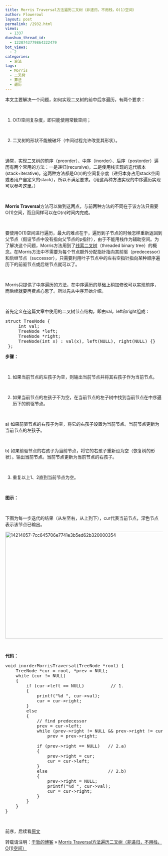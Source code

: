 ```yaml
---
title: Morris Traversal方法遍历二叉树（非递归，不用栈，O(1)空间）
author: Flowerowl
layout: post
permalink: /2932.html
views:
  - 1337
duoshuo_thread_id:
  - 1220743779864322479
bot_views:
  - 2
categories:
  - 算法
tags:
  - Morris
  - 二叉树
  - 算法
  - 遍历
---
```

本文主要解决一个问题，如何实现二叉树的前中后序遍历，有两个要求：

&nbsp;

1. O(1)空间复杂度，即只能使用常数空间；

&nbsp;

2. 二叉树的形状不能被破坏（中间过程允许改变其形状）。

&nbsp;

通常，实现二叉树的前序（preorder）、中序（inorder）、后序（postorder）遍历有两个常用的方法：一是递归(recursive)，二是使用栈实现的迭代版本(stack+iterative)。这两种方法都是O(n)的空间复杂度（递归本身占用stack空间或者用户自定义的stack），所以不满足要求。（用这两种方法实现的中序遍历实现可以参考<a href="https://github.com/AnnieKim/LeetCode/blob/master/BinaryTreeInorderTraversal.h" target="_blank">这里</a>。）

&nbsp;

**Morris Traversal**方法可以做到这两点，与前两种方法的不同在于该方法只需要O(1)空间，而且同样可以在O(n)时间内完成。

&nbsp;

要使用O(1)空间进行遍历，最大的难点在于，遍历到子节点的时候怎样重新返回到父节点（假设节点中没有指向父节点的p指针），由于不能用栈作为辅助空间。为了解决这个问题，Morris方法用到了<a href="http://en.wikipedia.org/wiki/Threaded_binary_tree#The_array_of_Inorder_traversal" target="_blank">线索二叉树</a>（threaded binary tree）的概念。在Morris方法中不需要为每个节点额外分配指针指向其前驱（predecessor）和后继节点（successor），只需要利用叶子节点中的左右空指针指向某种顺序遍历下的前驱节点或后继节点就可以了。

&nbsp;

Morris只提供了中序遍历的方法，在中序遍历的基础上稍加修改可以实现前序，而后续就要再费点心思了。所以先从中序开始介绍。

&nbsp;

首先定义在这篇文章中使用的二叉树节点结构，即由val，left和right组成：

<pre class="brush:cpp">struct TreeNode {
     int val;
     TreeNode *left;
     TreeNode *right;
     TreeNode(int x) : val(x), left(NULL), right(NULL) {}
 };</pre>

**步骤：**

&nbsp;

1. 如果当前节点的左孩子为空，则输出当前节点并将其右孩子作为当前节点。

&nbsp;

2. 如果当前节点的左孩子不为空，在当前节点的左子树中找到当前节点在中序遍历下的前驱节点。

&nbsp;

a) 如果前驱节点的右孩子为空，将它的右孩子设置为当前节点。当前节点更新为当前节点的左孩子。

&nbsp;

b) 如果前驱节点的右孩子为当前节点，将它的右孩子重新设为空（恢复树的形状）。输出当前节点。当前节点更新为当前节点的右孩子。

&nbsp;

3. 重复以上1、2直到当前节点为空。

&nbsp;

**图示：**

&nbsp;

下图为每一步迭代的结果（从左至右，从上到下），cur代表当前节点，深色节点表示该节点已输出。

[<img class="alignnone size-full wp-image-2933" alt="14214057-7cc645706e7741e3b5ed62b320000354" src="http://lazynight.me/wp-content/uploads/2013/07/14214057-7cc645706e7741e3b5ed62b320000354.jpg" width="800" height="340" />][1]

&nbsp;

**代码：**

<pre class="brush:cpp">void inorderMorrisTraversal(TreeNode *root) {
    TreeNode *cur = root, *prev = NULL;
    while (cur != NULL)
    {
        if (cur-&gt;left == NULL)          // 1.
        {
            printf("%d ", cur-&gt;val);
            cur = cur-&gt;right;
        }
        else
        {
            // find predecessor
            prev = cur-&gt;left;
            while (prev-&gt;right != NULL && prev-&gt;right != cur)
                prev = prev-&gt;right;

            if (prev-&gt;right == NULL)   // 2.a)
            {
                prev-&gt;right = cur;
                cur = cur-&gt;left;
            }
            else                       // 2.b)
            {
                prev-&gt;right = NULL;
                printf("%d ", cur-&gt;val);
                cur = cur-&gt;right;
            }
        }
    }
}</pre>

&nbsp;

前序，后续看<a href="http://www.cnblogs.com/AnnieKim/archive/2013/06/15/MorrisTraversal.html" target="_blank">原文</a>

转载请注明：[于哲的博客][2] &raquo; [Morris Traversal方法遍历二叉树（非递归，不用栈，O(1)空间）][3]

 [1]: http://lazynight.me/wp-content/uploads/2013/07/14214057-7cc645706e7741e3b5ed62b320000354.jpg
 [2]: http://localhost/wordpress
 [3]: http://localhost/wordpress/2932.html